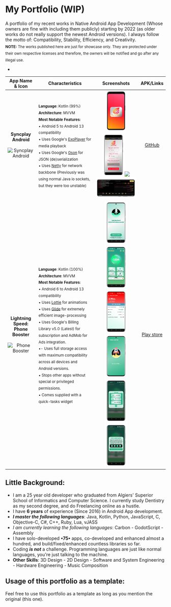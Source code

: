 # My Portfolio (WIP)
A portfolio of my recent works in Native Android App Development (Whose owners are fine with including them publicly) starting by 2022 (as older works do not really support the newest Android versions). I always follow the motto of: Compatibility, Stability, Efficiency, and Creativity.
<br><sub>**NOTE:** The works published here are just for showcase only. They are protected under their own respective licenses and therefore, the owners will be notified and go after any illegal use.</sub>

-
App Name & Icon | Characteristics | Screenshots | APK/Links
:-: | ------ | :-: | :-:
****Syncplay Android****<br><br><img title="Syncplay Android" src="https://github.com/chromaticnoob/syncplay-android/blob/master/art/LOGO.png?raw=true" width="150"> |<sub>**Language**: Kotlin (99%)<br>**Architecture**: MVVM <br>**Most Notable Features**:<br>• Android 5 to Android 13 compatibility<br>• Uses Google's [ExoPlayer](https://github.com/google/ExoPlayer) for media playback<br>• Uses Google's [Gson](https://github.com/google/gson) for JSON (de)serialization<br>• Uses [Netty](https://netty.io/) for network backbone (Previously was using normal Java io sockets, but they were too unstable)</sub>| <img src="https://raw.githubusercontent.com/Reddnek/syncplay-android/master/art/SS1.png" width="62"><img src="https://raw.githubusercontent.com/Reddnek/syncplay-android/master/art/SS2.png" width="70"><img src="https://raw.githubusercontent.com/Reddnek/syncplay-android/master/art/SS4.png" width="70"><br><img src="https://raw.githubusercontent.com/Reddnek/syncplay-android/master/art/SS3.png" width="210">| [GitHub](https://github.com/Reddnek/syncplay-android)
****Lightning Speed: Phone Booster****<br><br><img title="Phone Booster" src="https://play-lh.googleusercontent.com/GPRqfXvcbS0bMFo3eesT-oczX5x407rB2G3ChcNgzEquUBXeVyEAwuLradOeLwxRb8w=w240-h480-rw" width="140"> |<sub>**Language**: Kotlin (100%)<br>**Architecture**: MVVM <br>**Most Notable Features**:<br>• Android 6 to Android 13 compatibility<br>• Uses [Lottie](https://github.com/airbnb/lottie-android) for animations<br>• Uses [Glide](https://github.com/bumptech/glide) for extremely efficient image-processing<br>• Uses Google's Billing Library v5.0 (Latest) for subscription and AdMob for Ads integration.<br>•- Uses full storage access with maximum compatibility across all devices and Android versions.<br>• Stops other apps without special or privileged permissions.<br>• Comes supplied with a quick-tasks widget</sub> | <img src="https://github.com/Reddnek/my-portfolio/blob/main/art/phonebooster/01_samsung-galaxys20-pink-portrait.png?raw=true" width="70"><img src="https://github.com/Reddnek/my-portfolio/blob/main/art/phonebooster/02_samsung-galaxys20-pink-portrait.png?raw=true" width="70"><img src="https://github.com/Reddnek/my-portfolio/blob/main/art/phonebooster/06_samsung-galaxys20-pink-portrait.png?raw=true" width="70"><img src="https://github.com/Reddnek/my-portfolio/blob/main/art/phonebooster/10_samsung-galaxys20-pink-portrait.png?raw=true" width="70"><img src="https://github.com/Reddnek/my-portfolio/blob/main/art/phonebooster/24_samsung-galaxys20-pink-portrait.png?raw=true" width="70"><img src="https://github.com/Reddnek/my-portfolio/blob/main/art/phonebooster/29_samsung-galaxys20-pink-portrait.png?raw=true" width="70">| [Play store](https://play.google.com/store/apps/details?id=com.lightningspeed.phoneboost)

## Little Background:
- I am a 25 year old developer who graduated from Algiers' Superior School of Informatics and Computer Science. I currently study Dentistry as my second degree, and do Freelancing online as a hustle.
- I have **6 years** of experience (Since 2016) in Android App development.
- **_I master the following languages_**: Java, Kotlin, Python, JavaScript, C, Objective-C, C#, C++, Ruby, Lua, vJASS
- _I am currently learning the following languages_: Carbon - GodotScript - Assembly
- I have solo-developed **•75•** apps, co-developed and enhanced almost a hundred, and build/fixed/enhanced countless libraries so far.
- Coding _**is not**_ a challenge. Programming languages are just like normal languages, you're just talking to the machine.
- **Other Skills**: 3D Design - 2D Design - Software and System Engineering - Hardware Engineering - Music Composition


## Usage of this portfolio as a template: 
Feel free to use this portfolio as a template as long as you mention the original (this one).
